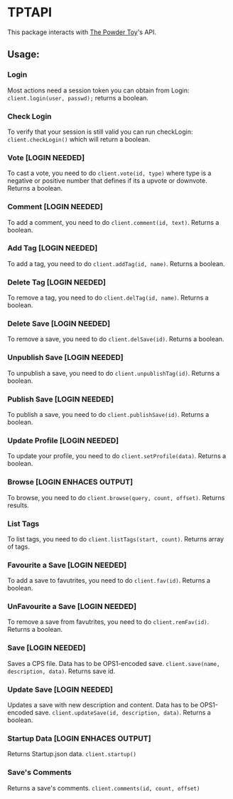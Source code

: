 # TPTAPI
This package interacts with [The Powder Toy](powdertoy.co.uk)'s API.

## Usage:

### Login
Most actions need a session token you can obtain from Login: `client.login(user, passwd);` returns a boolean.

### Check Login
To verify that your session is still valid you can run checkLogin:  `client.checkLogin()` which will return a boolean.

### Vote [LOGIN NEEDED]
To cast a vote, you need to do `client.vote(id, type)` where type is a negative or positive number that defines if its a upvote or downvote. Returns a boolean.

### Comment [LOGIN NEEDED]
To add a comment, you need to do `client.comment(id, text)`. Returns a boolean.

### Add Tag [LOGIN NEEDED]
To add a tag, you need to do `client.addTag(id, name)`. Returns a boolean.

### Delete Tag [LOGIN NEEDED]
To remove a tag, you need to do `client.delTag(id, name)`. Returns a boolean.

### Delete Save [LOGIN NEEDED]
To remove a save, you need to do `client.delSave(id)`. Returns a boolean.

### Unpublish Save [LOGIN NEEDED]
To unpublish a save, you need to do `client.unpublishTag(id)`. Returns a boolean.

### Publish Save [LOGIN NEEDED]
To publish a save, you need to do `client.publishSave(id)`. Returns a boolean.

### Update Profile [LOGIN NEEDED]
To update your profile, you need to do `client.setProfile(data)`. Returns a boolean.

### Browse [LOGIN ENHACES OUTPUT]
To browse, you need to do `client.browse(query, count, offset)`. Returns results.

### List Tags
To list tags, you need to do `client.listTags(start, count)`.
Returns array of tags.

### Favourite a Save [LOGIN NEEDED]
To add a save to favutrites, you need to do `client.fav(id)`. Returns a boolean.

### UnFavourite a Save [LOGIN NEEDED]
To remove a save from favutrites, you need to do `client.remFav(id)`. Returns a boolean.

### Save [LOGIN NEEDED]
Saves a CPS file. Data has to be OPS1-encoded save.
`client.save(name, description, data)`. Returns save id.

### Update Save [LOGIN NEEDED]
Updates a save with new description and content. Data has to be OPS1-encoded save.
`client.updateSave(id, description, data)`. Returns a boolean.

### Startup Data [LOGIN ENHACES OUTPUT]
Returns Startup.json data. `client.startup()`

### Save's Comments
Returns a save's comments. `client.comments(id, count, offset)`
